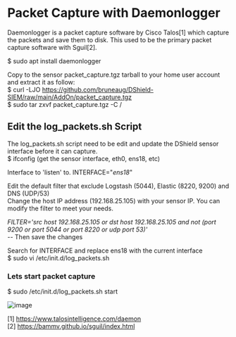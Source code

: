 # Packet Capture with Daemonlogger
Daemonlogger is a packet capture software by Cisco Talos[1] which capture the packets and save them to disk. This used to be the primary packet capture software with Sguil[2].

$ sudo apt install daemonlogger

Copy to the sensor packet_capture.tgz tarball to your home user account and extract it as follow:<br>
$  curl -LJO https://github.com/bruneaug/DShield-SIEM/raw/main/AddOn/packet_capture.tgz<br>
$ sudo tar zxvf packet_capture.tgz -C /<br>

## Edit the log_packets.sh Script
The log_packets.sh script need to be edit and update the DShield sensor interface before it can capture.<br>
$ ifconfig (get the sensor interface, eth0, ens18, etc)<br>

Interface to 'listen' to.
INTERFACE="_ens18_"

Edit the default filter that exclude Logstash (5044), Elastic (8220, 9200) and DNS (UDP/53)<br>
Change the host IP address (192.168.25.105) with your sensor IP. You can modify the filter to meet your needs.<br>

_FILTER='src host 192.168.25.105 or dst host 192.168.25.105 and not \(port 9200 or port 5044 or port 8220 or udp port 53\)'_<br>
-- Then save the changes

Search for INTERFACE and replace ens18 with the current interface<br>
$ sudo vi /etc/init.d/log_packets.sh<br>

### Lets start packet capture
$ sudo /etc/init.d/log_packets.sh start<br>

![image](https://github.com/bruneaug/DShield-SIEM/assets/48228401/b4479f06-2848-4334-93eb-b9d8bcb0824f)

[1] https://www.talosintelligence.com/daemon<br>
[2] https://bammv.github.io/sguil/index.html
